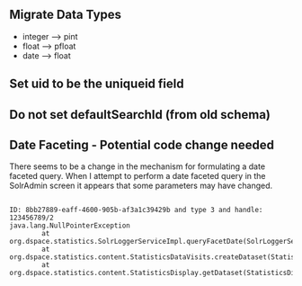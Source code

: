 ## Migrate Data Types
- integer --> pint
- float --> pfloat
- date --> float

## Set uid to be the uniqueid field

## Do not set defaultSearchId (from old schema)

## Date Faceting - Potential code change needed

There seems to be a change in the mechanism for formulating a date faceted query.  When I attempt to perform a date faceted query in the SolrAdmin screen it appears that some parameters may have changed.
```

ID: 8bb27889-eaff-4600-905b-af3a1c39429b and type 3 and handle: 123456789/2
java.lang.NullPointerException
        at org.dspace.statistics.SolrLoggerServiceImpl.queryFacetDate(SolrLoggerServiceImpl.java:935)
        at org.dspace.statistics.content.StatisticsDataVisits.createDataset(StatisticsDataVisits.java:220)
        at org.dspace.statistics.content.StatisticsDisplay.getDataset(StatisticsDisplay.java:88)
```
